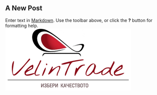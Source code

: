 ## A New Post

Enter text in [Markdown](http://daringfireball.net/projects/markdown/). Use the toolbar above, or click the **?** button for formatting help.
![logo2.png](/images/logo2.png)

